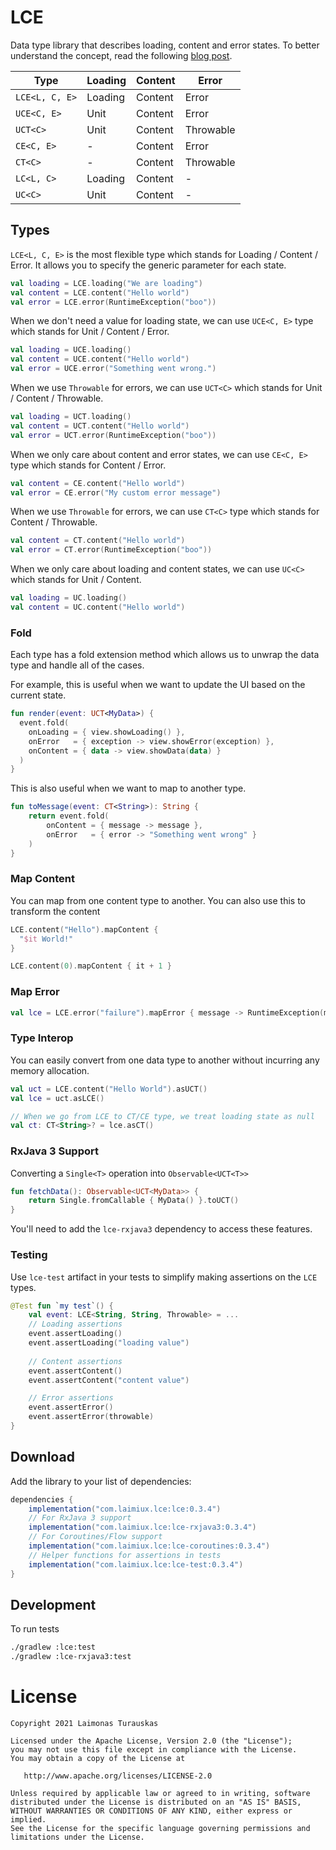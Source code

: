 # LCE
Data type library that describes loading, content and error states. To better understand the
concept, read the following [blog post](https://tech.instacart.com/lce-modeling-data-loading-in-rxjava-b798ac98d80).

| Type      | Loading | Content | Error |
| -------------- | -------- | ------- | --------- |
| `LCE<L, C, E>` | Loading  | Content | Error     |
| `UCE<C, E>`    | Unit     | Content | Error     |
| `UCT<C>`       | Unit     | Content | Throwable |
| `CE<C, E>`     | -        | Content | Error     |
| `CT<C>`        | -        | Content | Throwable |
| `LC<L, C>`     | Loading  | Content | -         |
| `UC<C>`        | Unit     | Content | -         |


## Types
`LCE<L, C, E>` is the most flexible type which stands for Loading / Content / Error. It allows you to specify the generic parameter for each state.
```kotlin
val loading = LCE.loading("We are loading")
val content = LCE.content("Hello world")
val error = LCE.error(RuntimeException("boo"))
```

When we don't need a value for loading state, we can use `UCE<C, E>` type which stands for Unit / Content / Error.
```kotlin
val loading = UCE.loading()
val content = UCE.content("Hello world")
val error = UCE.error("Something went wrong.")
```

When we use `Throwable` for errors, we can use `UCT<C>` which stands for Unit / Content / Throwable.
```kotlin
val loading = UCT.loading()
val content = UCT.content("Hello world")
val error = UCT.error(RuntimeException("boo"))
```

When we only care about content and error states, we can use `CE<C, E>` type which stands for Content / Error.
```kotlin
val content = CE.content("Hello world")
val error = CE.error("My custom error message")
```

When we use `Throwable` for errors, we can use `CT<C>` type which stands for Content / Throwable.
```kotlin
val content = CT.content("Hello world")
val error = CT.error(RuntimeException("boo"))
```

When we only care about loading and content states, we can use `UC<C>` which stands for Unit / Content.
```kotlin
val loading = UC.loading()
val content = UC.content("Hello world")
```

### Fold
Each type has a fold extension method which allows us to unwrap the data type and handle all of the cases.

For example, this is useful when we want to update the UI based on the current state.
```kotlin
fun render(event: UCT<MyData>) {
  event.fold(
    onLoading = { view.showLoading() },
    onError   = { exception -> view.showError(exception) },
    onContent = { data -> view.showData(data) }
  )
}
```

This is also useful when we want to map to another type.
```kotlin
fun toMessage(event: CT<String>): String {
    return event.fold(
        onContent = { message -> message },
        onError   = { error -> "Something went wrong" }
    )
}
```

### Map Content
You can map from one content type to another. You can also use this to transform the content
```kotlin
LCE.content("Hello").mapContent {
  "$it World!"
}

LCE.content(0).mapContent { it + 1 }
```

### Map Error
```kotlin
val lce = LCE.error("failure").mapError { message -> RuntimeException(message) }
```

### Type Interop
You can easily convert from one data type to another without incurring any memory allocation.

```kotlin
val uct = LCE.content("Hello World").asUCT()
val lce = uct.asLCE()

// When we go from LCE to CT/CE type, we treat loading state as null
val ct: CT<String>? = lce.asCT()
```

### RxJava 3 Support
Converting a `Single<T>` operation into `Observable<UCT<T>>`
```kotlin
fun fetchData(): Observable<UCT<MyData>> {
    return Single.fromCallable { MyData() }.toUCT()
}
```
You'll need to add the `lce-rxjava3` dependency to access these features.

### Testing
Use `lce-test` artifact in your tests to simplify making assertions on the `LCE` types.
```kotlin
@Test fun `my test`() {
    val event: LCE<String, String, Throwable> = ...
    // Loading assertions
    event.assertLoading()
    event.assertLoading("loading value")
    
    // Content assertions
    event.assertContent()
    event.assertContent("content value")

    // Error assertions
    event.assertError()
    event.assertError(throwable)
}
```

## Download
Add the library to your list of dependencies:

```groovy
dependencies {
    implementation("com.laimiux.lce:lce:0.3.4")
    // For RxJava 3 support
    implementation("com.laimiux.lce:lce-rxjava3:0.3.4")
    // For Coroutines/Flow support
    implementation("com.laimiux.lce:lce-coroutines:0.3.4")
    // Helper functions for assertions in tests
    implementation("com.laimiux.lce:lce-test:0.3.4")
}
```

## Development
To run tests
```sh
./gradlew :lce:test
./gradlew :lce-rxjava3:test
```

# License

```
Copyright 2021 Laimonas Turauskas

Licensed under the Apache License, Version 2.0 (the "License");
you may not use this file except in compliance with the License.
You may obtain a copy of the License at

   http://www.apache.org/licenses/LICENSE-2.0

Unless required by applicable law or agreed to in writing, software
distributed under the License is distributed on an "AS IS" BASIS,
WITHOUT WARRANTIES OR CONDITIONS OF ANY KIND, either express or implied.
See the License for the specific language governing permissions and
limitations under the License.
```
